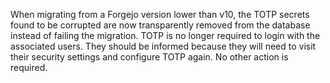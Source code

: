 When migrating from a Forgejo version lower than v10, the TOTP secrets found to be corrupted are now transparently removed from the database instead of failing the migration. TOTP is no longer required to login with the associated users. They should be informed because they will need to visit their security settings and configure TOTP again. No other action is required.
